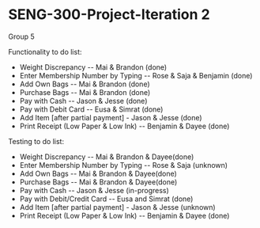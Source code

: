 # SENG-300-Project-Iteration 2
Group 5

Functionality to do list:
* Weight Discrepancy -- Mai & Brandon (done)
* Enter Membership Number by Typing -- Rose & Saja & Benjamin (done)
* Add Own Bags -- Mai & Brandon (done)
* Purchase Bags -- Mai & Brandon (done)
* Pay with Cash -- Jason & Jesse (done)
* Pay with Debit Card -- Eusa & Simrat (done)
* Add Item [after partial payment] - Jason & Jesse (done)
* Print Receipt (Low Paper & Low Ink) -- Benjamin & Dayee (done)


Testing to do list: 
* Weight Discrepancy -- Mai & Brandon & Dayee(done)
* Enter Membership Number by Typing -- Rose & Saja (unknown)
* Add Own Bags -- Mai & Brandon & Dayee(done)
* Purchase Bags -- Mai & Brandon & Dayee(done) 
* Pay with Cash -- Jason & Jesse (in-progress)
* Pay with Debit/Credit Card -- Eusa  and Simrat (done)
* Add Item [after partial payment] - Jason & Jesse (unknown)
* Print Receipt (Low Paper & Low Ink) -- Benjamin & Dayee (done)
